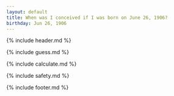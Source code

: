 ```yaml
---
layout: default
title: When was I conceived if I was born on June 26, 1906?
birthday: Jun 26, 1906
---
```


{% include header.md %}

{% include guess.md %}

{% include calculate.md %}

{% include safety.md %}

{% include footer.md %}



